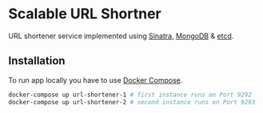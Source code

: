 # Scalable URL Shortner

URL shortener service implemented using [Sinatra](https://github.com/sinatra/sinatra), [MongoDB](https://www.mongodb.com/) & [etcd](https://etcd.io/).

## Installation

To run app locally you have to use [Docker Compose](https://docs.docker.com/compose/).

```bash
docker-compose up url-shortener-1 # first instance runs on Port 9292
docker-compose up url-shortener-2 # second instance runs on Port 9293
```
